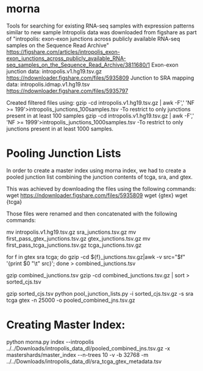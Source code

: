 # morna
Tools for searching for existing RNA-seq samples with expression patterns similar to new sample
Intropolis data was downloaded from figshare as part of "intropolis: exon-exon junctions across publicly available RNA-seq samples on the Sequence Read Archive" https://figshare.com/articles/intropolis_exon-exon_junctions_across_publicly_available_RNA-seq_samples_on_the_Sequence_Read_Archive/3811680/1
Exon-exon junction data:
intropolis.v1.hg19.tsv.gz
https://ndownloader.figshare.com/files/5935809
Junction to SRA mapping data:
intropolis.idmap.v1.hg19.tsv
https://ndownloader.figshare.com/files/5935797

Created filtered files using: 
gzip -cd intropolis.v1.hg19.tsv.gz | awk -F',' 'NF >= 199'>intropolis_junctions_100samples.tsv
-To restrict to only junctions present in at least 100 samples
gzip -cd intropolis.v1.hg19.tsv.gz | awk -F',' 'NF >= 1999'>intropolis_junctions_1000samples.tsv
-To restrict to only junctions present in at least 1000 samples.


# Pooling Junction Lists
In order to create a master index using morna index, we had to create a pooled junction list combining the junction contents of tcga, sra, and gtex.

This was achieved by downloading the files using the following commands:
wget https://ndownloader.figshare.com/files/5935809
wget {gtex}
wget {tcga}

Those files were renamed and then concatenated with the following commands:

mv intropolis.v1.hg19.tsv.gz sra_junctions.tsv.gz
mv first_pass_gtex_junctions.tsv.gz gtex_junctions.tsv.gz
mv first_pass_tcga_junctions.tsv.gz tcga_junctions.tsv.gz

for f in gtex sra tcga; 
do gzip -cd ${f}_junctions.tsv.gz|awk -v src="$f" '{print $0 "\t" src}'; 
done > combined_junctions.tsv

gzip combined_junctions.tsv
gzip -cd combined_junctions.tsv.gz | sort > sorted_cjs.tsv

gzip sorted_cjs.tsv
python pool_junction_lists.py -i sorted_cjs.tsv.gz -s sra tcga gtex 
-n 25000 -o pooled_combined_jns.tsv.gz


# Creating Master Index:
python morna.py index --intropolis ../../Downloads/intropolis_data_dl/pooled_combined_jns.tsv.gz -x mastershards/master_index --n-trees 10 -v -b 32768 -m  ../../Downloads/intropolis_data_dl/sra_tcga_gtex_metadata.tsv 